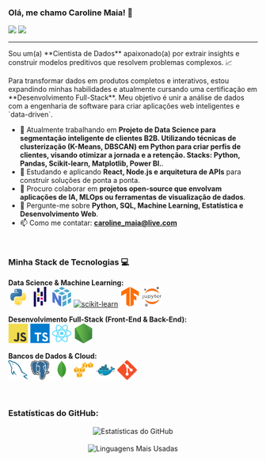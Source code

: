 ### Olá, me chamo Caroline Maia! 👋

<p align="left">
  <a href="https://www.linkedin.com/in/caroline-maia-data" target="_blank"><img src="https://img.shields.io/badge/-LinkedIn-%230077B5?style=for-the-badge&logo=linkedin&logoColor=white" target="_blank"></a>
  <a href="mailto:caroline_maia@live.com"><img src="https://img.shields.io/badge/Email-D14836?style=for-the-badge&logo=gmail&logoColor=white" /></a>
</p>

---

<p align="left">
  Sou um(a) **Cientista de Dados** apaixonado(a) por extrair insights e construir modelos preditivos que resolvem problemas complexos. 📈
</p>

<p align="left">
  Para transformar dados em produtos completos e interativos, estou expandindo minhas habilidades e atualmente cursando uma certificação em **Desenvolvimento Full-Stack**. Meu objetivo é unir a análise de dados com a engenharia de software para criar aplicações web inteligentes e `data-driven`.
</p>

- 🔭 Atualmente trabalhando em **Projeto de Data Science para segmentação inteligente de clientes B2B. Utilizando técnicas de clusterização (K-Means, DBSCAN) em Python para criar perfis de clientes, visando otimizar a jornada e a retenção. Stacks: Python, Pandas, Scikit-learn, Matplotlib, Power BI.**.
- 🌱 Estudando e aplicando **React, Node.js e arquitetura de APIs** para construir soluções de ponta a ponta.
- 👯 Procuro colaborar em **projetos open-source que envolvam aplicações de IA, MLOps ou ferramentas de visualização de dados**.
- 💬 Pergunte-me sobre **Python, SQL, Machine Learning, Estatística e Desenvolvimento Web**.
- 📫 Como me contatar: **caroline_maia@live.com**

<br>

<h3 align="left">Minha Stack de Tecnologias 💻</h3>

<p align="left">
  <strong>Data Science & Machine Learning:</strong><br>
  <a href="https://www.python.org" target="_blank" rel="noreferrer"><img src="https://raw.githubusercontent.com/devicons/devicon/master/icons/python/python-original.svg" alt="python" width="40" height="40"/></a>
  <a href="https://pandas.pydata.org/" target="_blank" rel="noreferrer"><img src="https://raw.githubusercontent.com/devicons/devicon/master/icons/pandas/pandas-original.svg" alt="pandas" width="40" height="40"/></a>
  <a href="https://numpy.org/" target="_blank" rel="noreferrer"><img src="https://raw.githubusercontent.com/devicons/devicon/master/icons/numpy/numpy-original.svg" alt="numpy" width="40" height="40"/></a>
  <a href="https://scikit-learn.org/" target="_blank" rel="noreferrer"><img src="https://raw.githubusercontent.com/devicons/devicon/master/icons/scikit-learn/scikit-learn-original.svg" alt="scikit-learn" width="40" height="40"/></a>
  <a href="https://www.tensorflow.org" target="_blank" rel="noreferrer"><img src="https://raw.githubusercontent.com/devicons/devicon/master/icons/tensorflow/tensorflow-original.svg" alt="tensorflow" width="40" height="40"/></a>
  <a href="https://jupyter.org/" target="_blank" rel="noreferrer"><img src="https://raw.githubusercontent.com/devicons/devicon/master/icons/jupyter/jupyter-original-wordmark.svg" alt="jupyter" width="40" height="40"/></a>
</p>
<p align="left">
  <strong>Desenvolvimento Full-Stack (Front-End & Back-End):</strong><br>
  <a href="https://developer.mozilla.org/en-US/docs/Web/JavaScript" target="_blank" rel="noreferrer"><img src="https://raw.githubusercontent.com/devicons/devicon/master/icons/javascript/javascript-original.svg" alt="javascript" width="40" height="40"/></a>
  <a href="https://www.typescriptlang.org/" target="_blank" rel="noreferrer"><img src="https://raw.githubusercontent.com/devicons/devicon/master/icons/typescript/typescript-original.svg" alt="typescript" width="40" height="40"/></a>
  <a href="https://reactjs.org/" target="_blank" rel="noreferrer"><img src="https://raw.githubusercontent.com/devicons/devicon/master/icons/react/react-original.svg" alt="react" width="40" height="40"/></a>
  <a href="https://nodejs.org" target="_blank" rel="noreferrer"><img src="https://raw.githubusercontent.com/devicons/devicon/master/icons/nodejs/nodejs-original.svg" alt="nodejs" width="40" height="40"/></a>
</p>
<p align="left">
  <strong>Bancos de Dados & Cloud:</strong><br>
  <a href="https://www.mysql.com/" target="_blank" rel="noreferrer"><img src="https://raw.githubusercontent.com/devicons/devicon/master/icons/mysql/mysql-original.svg" alt="mysql" width="40" height="40"/></a>
  <a href="https://www.postgresql.org" target="_blank" rel="noreferrer"><img src="https://raw.githubusercontent.com/devicons/devicon/master/icons/postgresql/postgresql-original.svg" alt="postgresql" width="40" height="40"/></a>
  <a href="https://www.mongodb.com/" target="_blank" rel="noreferrer"><img src="https://raw.githubusercontent.com/devicons/devicon/master/icons/mongodb/mongodb-original.svg" alt="mongodb" width="40" height="40"/></a>
  <a href="https://aws.amazon.com" target="_blank" rel="noreferrer"><img src="https://raw.githubusercontent.com/devicons/devicon/master/icons/amazonwebservices/amazonwebservices-original.svg" alt="aws" width="40" height="40"/></a>
  <a href="https://www.docker.com/" target="_blank" rel="noreferrer"><img src="https://raw.githubusercontent.com/devicons/devicon/master/icons/docker/docker-original.svg" alt="docker" width="40" height="40"/></a>
  <a href="https://git-scm.com/" target="_blank" rel="noreferrer"><img src="https://raw.githubusercontent.com/devicons/devicon/master/icons/git/git-original.svg" alt="git" width="40" height="40"/></a>
</p>

<br>

<h3 align="left">Estatísticas do GitHub:</h3>
<p align="center">
  <img align="center" src="https://github-readme-stats.vercel.app/api?username=MaiaCaroline&show_icons=true&theme=dracula&include_all_commits=true&count_private=true" alt="Estatísticas do GitHub" />
  <br><br>
  <img align="center" src="https://github-readme-stats.vercel.app/api/top-langs/?username=MaiaCaroline&layout=compact&langs_count=8&theme=dracula" alt="Linguagens Mais Usadas" />
</p>
